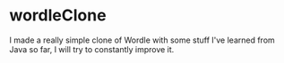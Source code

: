 # wordleClone
I made a really simple clone of Wordle with some stuff I've learned from Java so far, I will try to constantly improve it.
